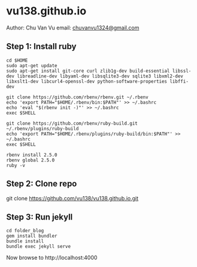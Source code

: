 # vu138.github.io
Author: Chu Van Vu
email: chuvanvu1324@gmail.com

## Step 1: Install ruby
```
cd $HOME
sudo apt-get update 
sudo apt-get install git-core curl zlib1g-dev build-essential libssl-dev libreadline-dev libyaml-dev libsqlite3-dev sqlite3 libxml2-dev libxslt1-dev libcurl4-openssl-dev python-software-properties libffi-dev

git clone https://github.com/rbenv/rbenv.git ~/.rbenv
echo 'export PATH="$HOME/.rbenv/bin:$PATH"' >> ~/.bashrc
echo 'eval "$(rbenv init -)"' >> ~/.bashrc
exec $SHELL

git clone https://github.com/rbenv/ruby-build.git ~/.rbenv/plugins/ruby-build
echo 'export PATH="$HOME/.rbenv/plugins/ruby-build/bin:$PATH"' >> ~/.bashrc
exec $SHELL

rbenv install 2.5.0
rbenv global 2.5.0
ruby -v
```

## Step 2: Clone repo
git clone https://github.com/vu138/vu138.github.io.git

## Step 3: Run jekyll
```
cd folder_blog
gem install bundler
bundle install
bundle exec jekyll serve
```

Now browse to http://localhost:4000